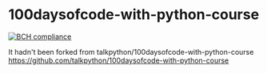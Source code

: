 # 100daysofcode-with-python-course
[![BCH compliance](https://bettercodehub.com/edge/badge/alex-vegan/100daysofcode-with-python-course?branch=master)](https://bettercodehub.com/)

It hadn't been forked from talkpython/100daysofcode-with-python-course https://github.com/talkpython/100daysofcode-with-python-course
